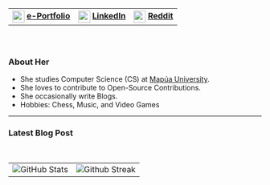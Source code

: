 <header align="left">

<table align="left">
	<tr>
		<th>
			<img align="center" width="24" height="24" src="https://img.icons8.com/?size=100&id=zRCxfHhAkOiL&format=png&color=000000">
			<a href="https://codingdotbanana.github.io/e-Portfolio/"/> e-Portfolio
		</th>
		<th>
			<img align="center" width="24" height="24" src="https://img.icons8.com/?size=100&id=xuvGCOXi8Wyg&format=png&color=000000">
			<a href="https://www.linkedin.com"/> LinkedIn
		</th>
		<th>
			<img align="center" width="24" height="24" src="https://img.icons8.com/?size=100&id=h3FOPWMfgNnV&format=png&color=000000">
			<a href="https://www.linkedin.com"/> Reddit
		</th>
	</tr>
</table>
</section>
</header>
<section>
<br>
<br>

 ### About Her
 - She studies Computer Science (CS) at [Mapúa University](https://www.mapua.edu.ph).
 - She loves to contribute to Open-Source Contributions.
 - She occasionally write Blogs.
 - Hobbies: Chess, Music, and Video Games
</section>


---
### Latest Blog Post


<br>

<table>
	<tr>
		<td>
			<img src="https://github-readme-stats.vercel.app/api?username=CodingDotBanana&show_icons=true&theme=tokyonight&hide_border=true&include_all_commits=false&count_private=false" alt="GitHub Stats" title="Github Stats"/>
		</td>
		<td>
			<img src="https://github-readme-streak-stats.herokuapp.com/?user=CodingDotBanana&theme=tokyonight&hide_border=true" alt="Github Streak" title="Github Streak"/>
		</td>
	</tr>
</table>
</section>
